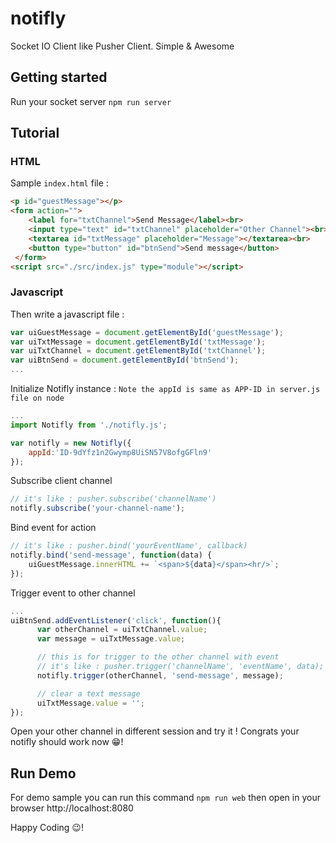 # notifly
Socket IO Client like Pusher Client. Simple &amp; Awesome

## Getting started
Run your socket server
``npm run server``

## Tutorial
### HTML
Sample ``index.html`` file :
```html
<p id="guestMessage"></p>
<form action="">
    <label for="txtChannel">Send Message</label><br>
    <input type="text" id="txtChannel" placeholder="Other Channel"><br>
    <textarea id="txtMessage" placeholder="Message"></textarea><br>
    <button type="button" id="btnSend">Send message</button>
 </form>
<script src="./src/index.js" type="module"></script>
```
### Javascript
Then write a javascript file :
```javascript
var uiGuestMessage = document.getElementById('guestMessage');
var uiTxtMessage = document.getElementById('txtMessage');
var uiTxtChannel = document.getElementById('txtChannel');
var uiBtnSend = document.getElementById('btnSend');
...
```

Initialize Notifly instance :
``Note the appId is same as APP-ID in server.js file on node``
```javascript
...
import Notifly from './notifly.js';

var notifly = new Notifly({
    appId:'ID-9dYfz1n2Gwymp8UiSN57V8ofgGFln9'
});
```
Subscribe client channel
```javascript
// it's like : pusher.subscribe('channelName')
notifly.subscribe('your-channel-name');
```
Bind event for action
```javascript
// it's like : pusher.bind('yourEventName', callback)
notifly.bind('send-message', function(data) {
    uiGuestMessage.innerHTML += `<span>${data}</span><hr/>`;
});
```
Trigger event to other channel
```javascript
...
uiBtnSend.addEventListener('click', function(){
      var otherChannel = uiTxtChannel.value;
      var message = uiTxtMessage.value;

      // this is for trigger to the other channel with event
      // it's like : pusher.trigger('channelName', 'eventName', data);
      notifly.trigger(otherChannel, 'send-message', message);

      // clear a text message
      uiTxtMessage.value = '';
});
```
Open your other channel in different session and try it !
Congrats your notifly should work now 😁!

## Run Demo
For demo sample you can run this command
``npm run web``
then open in your browser
http://localhost:8080

Happy Coding 😉!
